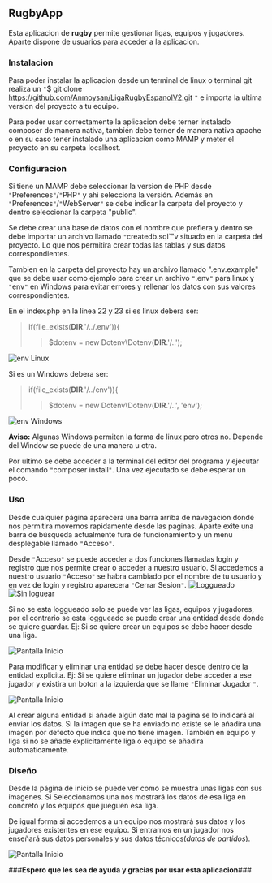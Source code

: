 ## RugbyApp ##

Esta aplicacion de **rugby** permite gestionar ligas, equipos y jugadores. Aparte dispone de usuarios para acceder a la aplicacion.

### Instalacion ###

Para poder instalar la aplicacion desde un terminal de linux o terminal git realiza un `"`$ git clone https://github.com/Anmoysan/LigaRugbyEspanolV2.git `"` e importa la ultima version del proyecto a tu equipo.

Para poder usar correctamente la aplicacion debe terner instalado composer de manera nativa, también debe terner de manera nativa apache o en su caso tener instalado una aplicacion como MAMP y meter el proyecto en su carpeta localhost.

### Configuracion ###

Si tiene un MAMP debe seleccionar la version de PHP desde `"`Preferences`"`/`"`PHP`"` y ahi selecciona la versión. Además en `"`Preferences`"`/`"`WebServer`"` se debe indicar la carpeta del proyecto y dentro seleccionar la carpeta "public".

Se debe crear una base de datos con el nombre que prefiera y dentro se debe importar un archivo llamado `"`createdb.sql`"v situado en la carpeta del proyecto. Lo que nos permitira crear todas las tablas y sus datos correspondientes.

Tambien en la carpeta del proyecto hay un archivo llamado ".env.example" que se debe usar como ejemplo para crear un archivo `"`.env`"` para linux y `"`env`"` en Windows para evitar errores y rellenar los datos con sus valores correspondientes.

En el index.php en la linea 22 y 23 si es linux debera ser:

>if(file_exists(__DIR__.'/../.env')){
>>   $dotenv = new Dotenv\Dotenv(__DIR__.'/..');

![env Linux](https://imgur.com/uP6I4BF.png)

Si es un Windows debera ser:

>if(file_exists(__DIR__.'/../env')){
>>   $dotenv = new Dotenv\Dotenv(__DIR__.'/..', 'env');

![env Windows](https://imgur.com/8iRm5P6.png)

**Aviso:** Algunas Windows permiten la forma de linux pero otros no. Depende del Window se puede de una manera u otra.

Por ultimo se debe acceder a la terminal del editor del programa y ejecutar el comando `"`composer install`"`. Una vez ejecutado se debe esperar un poco.

### Uso ###

Desde cualquier página aparecera una barra arriba de navegacion donde nos permitira movernos rapidamente desde las paginas. Aparte exite una barra de búsqueda actualmente fura de funcionamiento y un menu desplegable llamado `"`Acceso`"`.

Desde `"`Acceso`"` se puede acceder a dos funciones llamadas login y registro que nos permite crear o acceder a nuestro usuario. Si accedemos a nuestro usuario `"`Acceso`"` se habra cambiado por el nombre de tu usuario y en vez de login y registro aparecera `"`Cerrar Sesion`"`.
![Loggueado](https://imgur.com/BYTvSJO.png)
![Sin loguear](https://imgur.com/59c9pS9.png)

Si no se esta loggueado solo se puede ver las ligas, equipos y jugadores, por el contrario se esta loggueado se puede crear una entidad desde donde se quiere guardar.
Ej: Si se quiere crear un equipos se debe hacer desde una liga.

![Pantalla Inicio](https://imgur.com/TE1mSZO.png)

Para modificar y eliminar una entidad se debe hacer desde dentro de la entidad explicita. Ej: Si se quiere eliminar un jugador debe acceder a ese jugador y existira un boton a la izquierda que se llame `"`Eliminar Jugador `"`.

![Pantalla Inicio](https://imgur.com/YvnxeFn.png)

Al crear alguna entidad si añade algún dato mal la pagina se lo indicará al enviar los datos. Si la imagen que se ha enviado no existe se le añadira una imagen por defecto que indica que no tiene imagen. También en equipo y liga si no se añade explicitamente liga o equipo se añadira automaticamente.

### Diseño ###

Desde la página de inicio se puede ver como se muestra unas ligas con sus imagenes. Si Seleccionamos una nos mostrará los datos de esa liga en concreto y los equipos que jueguen esa liga.

De igual forma si accedemos a un equipo nos mostrará sus datos y los jugadores existentes en ese equipo. Si entramos en un jugador nos enseñará sus datos personales y sus datos técnicos(*datos de partidos*).

![Pantalla Inicio](https://imgur.com/eEwr9dT.png)

###**Espero que les sea de ayuda y gracias por usar esta aplicacion**###
